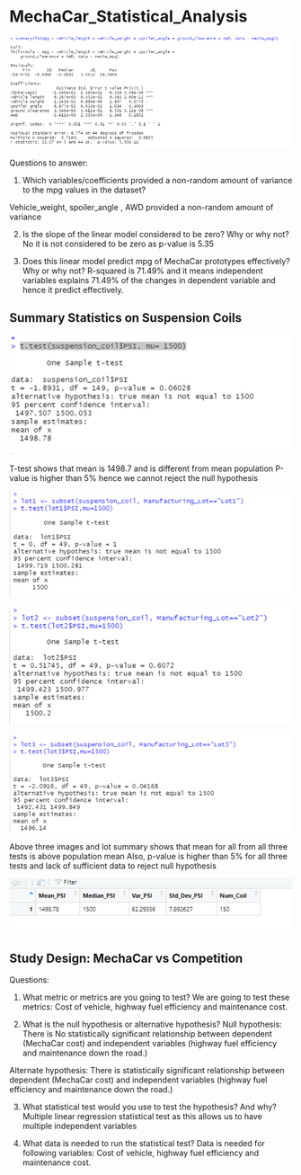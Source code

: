 # MechaCar_Statistical_Analysis

![](Images/summary()%20function%20p-value%20and%20r-sq.png)


Questions to answer: 

1. Which variables/coefficients provided a non-random amount of variance to the mpg values in the dataset?

Vehicle_weight, spoiler_angle , AWD provided a non-random amount of variance

2. Is the slope of the linear model considered to be zero? Why or why not?
No it is not considered to be zero as p-value is 5.35

3. Does this linear model predict mpg of MechaCar prototypes effectively? Why or why not?
R-squared is 71.49% and it means independent variables explains 71.49% of the changes in dependent variable  and hence it predict effectively. 





## Summary Statistics on Suspension Coils

![](Images/t.test%20(suspension_coil).png)

T-test shows that mean is 1498.7 and is different from mean population 
P-value is higher than 5% hence we cannot reject the null hypothesis


![](Images/lot%201.png)

![](Images/lot2.png)

![](Images/lot3.png)

Above three images and lot summary shows that mean for all from all three tests is above population mean
Also, p-value is higher than 5% for all three tests and lack of sufficient data to reject null hypothesis


![](Images//total%20summary.png)


## Study Design: MechaCar vs Competition


Questions:

1. What metric or metrics are you going to test?
We are going to test these metrics: Cost of vehicle, highway fuel efficiency and maintenance cost.

2. What is the null hypothesis or alternative hypothesis?
Null hypothesis: 
There is No statistically significant relationship between dependent (MechaCar cost) and independent variables (highway fuel efficiency and maintenance down the road.)

Alternate hypothesis: 
There is  statistically significant relationship between dependent (MechaCar cost) and independent variables (highway fuel efficiency and maintenance down the road.)

3. What statistical test would you use to test the hypothesis? And why?
Multiple linear regression statistical test as this allows us to have multiple independent variables

4. What data is needed to run the statistical test?
Data is needed for following variables: Cost of vehicle, highway fuel efficiency and maintenance cost.
